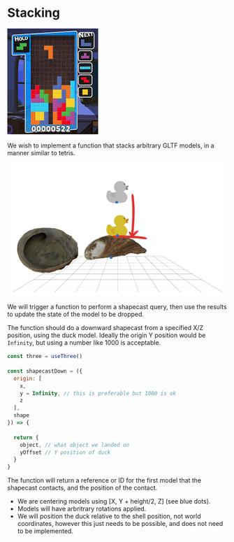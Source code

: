 # Stacking

![-](tetris.jpeg)

We wish to implement a function that stacks arbitrary GLTF models, in a manner similar to tetris.

![-](duckshellarrow.png)

We will trigger a function to perform a shapecast query, then use the results to update the state of the model to be dropped.

The function should do a downward shapecast from a specified X/Z position, using the duck model. Ideally the origin Y position would be `Infinity`, but using a number like 1000 is acceptable.

```js
const three = useThree()

const shapecastDown = ({
  origin: [
    x,
    y = Infinity, // this is preferable but 1000 is ok
    z
  ],
  shape
}) => {

  return {
    object, // what object we landed on
    yOffset // Y position of duck
  }
}
```

The function will return a reference or ID for the first model that the shapecast contacts, and the position of the contact.

* We are centering models using [X, Y + height/2, Z] (see blue dots).
* Models will have arbritrary rotations applied.
* We will position the duck relative to the shell position, not world coordinates, however this just needs to be possible, and does not need to be implemented.

